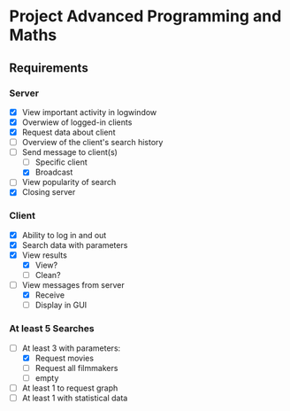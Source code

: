 # Project Advanced Programming and Maths

## Requirements

### Server
- [X] View important activity in logwindow
- [X] Overwiew of logged-in clients
- [X] Request data about client
- [ ] Overview of the client's search history
- [ ] Send message to client(s)
  - [ ] Specific client
  - [X] Broadcast
- [ ] View popularity of search
- [X] Closing server

### Client
- [X] Ability to log in and out
- [X] Search data with parameters
- [X] View results
  - [X] View?
  - [ ] Clean?
- [ ] View messages from server
  - [X] Receive
  - [ ] Display in GUI

### At least 5 Searches
- [ ] At least 3 with parameters:
  - [X] Request movies
  - [ ] Request all filmmakers
  - [ ] empty
  
- [ ] At least 1 to request graph
- [ ] At least 1 with statistical data